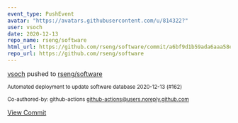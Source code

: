```yaml
---
event_type: PushEvent
avatar: "https://avatars.githubusercontent.com/u/814322?"
user: vsoch
date: 2020-12-13
repo_name: rseng/software
html_url: https://github.com/rseng/software/commit/a6bf9d1b59ada6aaa58e885a4aea3cd935ec2945
repo_url: https://github.com/rseng/software
---
```


<a href='https://github.com/vsoch' target='_blank'>vsoch</a> pushed to <a href='https://github.com/rseng/software' target='_blank'>rseng/software</a>

<small>Automated deployment to update software database 2020-12-13 (#162)

Co-authored-by: github-actions <github-actions@users.noreply.github.com></small>

<a href='https://github.com/rseng/software/commit/a6bf9d1b59ada6aaa58e885a4aea3cd935ec2945' target='_blank'>View Commit</a>